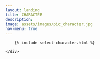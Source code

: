 ```yaml
---
layout: landing
title: CHARACTER
description: 
image: assets/images/pic_character.jpg
nav-menu: true
---
```


<!-- Main -->
<div id="main">

<!-- One -->
<section id="one">
	<div class="inner">

		{% include select-character.html %}

	</div>
</section>
</div>


